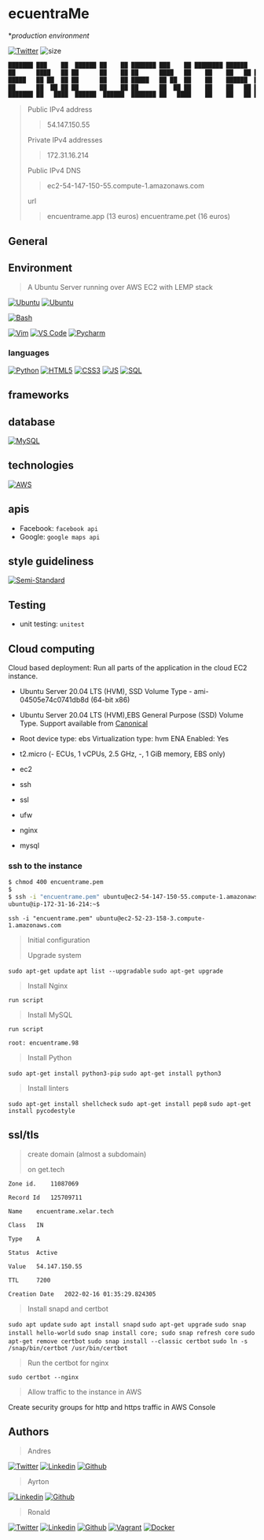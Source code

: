 # ecuentraMe

**production environment*

<!-- tweet -->
[![Twitter](https://img.shields.io/twitter/url?style=social&url=https%3A%2F%2Fgithub.com%2Fralexrivero%2Fencuentrame.pet_ronald)](https://twitter.com/intent/tweet?text=Wow:&url=https%3A%2F%2Fgithub.com%2Fralexrivero%2Fencuentrame.pet_ronald) <!-- size -->
![size](https://img.shields.io/github/repo-size/ralexrivero/encuentrame.prod)

<!-- ascii art ansi -->
```bash
███████ ███    ██  ██████ ██    ██ ███████ ███    ██ ████████ ██████   █████  ███    ███ ███████ 
██      ████   ██ ██      ██    ██ ██      ████   ██    ██    ██   ██ ██   ██ ████  ████ ██      
█████   ██ ██  ██ ██      ██    ██ █████   ██ ██  ██    ██    ██████  ███████ ██ ████ ██ █████ 
██      ██  ██ ██ ██      ██    ██ ██      ██  ██ ██    ██    ██   ██ ██   ██ ██  ██  ██ ██    
███████ ██   ████  ██████  ██████  ███████ ██   ████    ██    ██   ██ ██   ██ ██      ██ ███████ 
```

>Public IPv4 address
>
>>54.147.150.55
>
>Private IPv4 addresses
>
>>172.31.16.214
>
>Public IPv4 DNS
>
>>ec2-54-147-150-55.compute-1.amazonaws.com
>
>url
>
>>encuentrame.app (13 euros)
>>encuentrame.pet (16 euros)
>

<!-- homehero -->

## General

## Environment

> A Ubuntu Server running over AWS EC2 with LEMP stack

<!-- ubuntu -->
[![Ubuntu](https://img.shields.io/static/v1?label=&message=Ubuntu&color=E95420&logo=Ubuntu&logoColor=E95420&labelColor=2F333A)](https://ubuntu.com/) <!-- kali linux -->
[![Ubuntu](https://img.shields.io/static/v1?label=&message=Kali%20Linux&color=557C94&logo=Kali%20Linux&logoColor=557C94&labelColor=2F333A)](https://www.kali.org/)
<!-- bash -->
[![Bash](https://img.shields.io/static/v1?label=&message=GNU%20Bash&color=4EAA25&logo=GNU%20Bash&logoColor=4EAA25&labelColor=2F333A)](https://www.gnu.org/software/bash/)
<!-- vim -->
[![Vim](https://img.shields.io/static/v1?label=&message=Vim&color=019733&logo=Vim&logoColor=019733&labelColor=2F333A)](https://www.vim.org/) <!-- vs code -->
[![VS Code](https://img.shields.io/static/v1?label=&message=Visual%20Studio%20Code&color=007ACC&logo=Visual%20Studio%20Code&logoColor=007ACC&labelColor=2F333A)](https://code.visualstudio.com/) <!-- pycharm -->
[![Pycharm](https://img.shields.io/static/v1?label=&message=Pycharm&color=000000&logo=pycharm&logoColor=000000&labelColor=f3f3f3)](https://www.jetbrains.com/pycharm/)

### languages

<!-- python-->
[![Python](https://img.shields.io/static/v1?label=&message=Python&color=FFD43B&logo=python&logoColor=3776AB&labelColor=2F333A)](https://www.python.org) <!--HTML5-->
[![HTML5](https://img.shields.io/static/v1?label=&message=HTML5&color=E34F26&logo=HTML5&logoColor=E34F26&labelColor=2F333A)](https://developer.mozilla.org/en-US/docs/Web/Guide/HTML/HTML5) <!-- CSS3 -->
[![CSS3](https://img.shields.io/static/v1?label=&message=CSS3&color=0071B5&logo=CSS3&logoColor=1572B6&labelColor=2F333A)](https://developer.mozilla.org/en-US/docs/Web/CSS) <!-- JS -->
[![JS](https://img.shields.io/static/v1?label=&message=JavaScript&color=D4B830&logo=JavaScript&logoColor=F7DF1E&labelColor=2F333A)](https://www.javascript.com) <!-- sql -->
[![SQL](https://img.shields.io/static/v1?label=SQL&message=SQL&color=4479A1&logo=SQL&logoColor=4479A1&labelColor=E8E8E8)](https://www.w3schools.com/sql/)

## frameworks

## database

<!-- mysql -->
[![MySQL](https://img.shields.io/static/v1?label=&message=MySQL&color=4479A1&logo=MySQL&logoColor=4479A1&labelColor=F5F5F5)](https://www.mysql.com/)

## technologies

<!-- AWS -->
[![AWS](https://img.shields.io/static/v1?label=&message=Amazon%20AWS&color=232F3E&logo=Amazon%20AWS&logoColor=232F3E&labelColor=F5F5F5)](https://aws.amazon.com/)

## apis

* Facebook: ``facebook api``
* Google: ``google maps api``

## style guideliness

<!-- semistandard -->
[![Semi-Standard](https://raw.githubusercontent.com/standard/semistandard/master/badge.svg)](https://github.com/standard/semistandard)
<!-- w3 validator -->
<!-- Betty style -->
<!-- pep8 -->
<!-- pycodestyle -->
<!-- shellcheck -->

## Testing

* unit testing: ``unitest``

## Cloud computing

Cloud based deployment: Run all parts of the application in the cloud
EC2 instance.

* Ubuntu Server 20.04 LTS (HVM), SSD Volume Type - ami-04505e74c0741db8d (64-bit x86)
* Ubuntu Server 20.04 LTS (HVM),EBS General Purpose (SSD) Volume Type. Support available from [Canonical](http://www.ubuntu.com/cloud/services)
* Root device type: ebs Virtualization type: hvm ENA Enabled: Yes
* t2.micro (- ECUs, 1 vCPUs, 2.5 GHz, -, 1 GiB memory, EBS only)

* ec2
* ssh
* ssl
* ufw
* nginx
* mysql

### ssh to the instance

```bash
$ chmod 400 encuentrame.pem
$
$ ssh -i "encuentrame.pem" ubuntu@ec2-54-147-150-55.compute-1.amazonaws.com
ubuntu@ip-172-31-16-214:~$
```

``ssh -i "encuentrame.pem" ubuntu@ec2-52-23-158-3.compute-1.amazonaws.com``

> Initial configuration
>
> Upgrade system

``sudo apt-get update``
``apt list --upgradable``
``sudo apt-get upgrade``

> Install Nginx
>
``run script``

> Install MySQL
>
``run script``

``root: encuentrame.98``

> Install Python
>
``sudo apt-get install python3-pip``
``sudo apt-get install python3``

> Install linters
>
``sudo apt-get install shellcheck``
``sudo apt-get install pep8``
``sudo apt-get install pycodestyle``

## ssl/tls

> create domain (almost a subdomain)
>
> on get.tech

```script
Zone id. 	11087069

Record Id 	125709711

Name 	encuentrame.xelar.tech

Class 	IN

Type 	A

Status 	Active

Value 	54.147.150.55

TTL 	7200

Creation Date 	2022-02-16 01:35:29.824305
```

> Install snapd and certbot
>

``sudo apt update``
``sudo apt install snapd``
``sudo apt-get upgrade``
``sudo snap install hello-world``
``sudo snap install core; sudo snap refresh core``
``sudo apt-get remove certbot``
``sudo snap install --classic certbot``
``sudo ln -s /snap/bin/certbot /usr/bin/certbot``

> Run the certbot for nginx

``sudo certbot --nginx``


> Allow traffic to the instance in AWS
>

Create security groups for http and https traffic in AWS Console

## Authors

> Andres

<!-- twitter -->
[![Twitter](https://img.shields.io/twitter/follow/Potterhead_uy?style=social)](https://twitter.com/Potterhead_uy) <!-- linkedin --> [![Linkedin](https://img.shields.io/badge/LinkedIn-blue?style=social&logo=linkedin)](https://www.linkedin.com/in/aortizm09/) <!-- github --> [![Github](https://img.shields.io/github/followers/Aortiz91?style=social)](https://github.com/Aortiz91)

> Ayrton

[![Linkedin](https://img.shields.io/badge/LinkedIn-blue?style=social&logo=linkedin)](https://www.linkedin.com/in/ayrton-coelho-b91824170/) <!-- github --> [![Github](https://img.shields.io/github/followers/ayrton-hbtn?style=social)](https://github.com/ayrton-hbtn/)

> Ronald

<!-- twitter -->
[![Twitter](https://img.shields.io/twitter/follow/ralex_uy?style=social)](https://twitter.com/ralex_uy) <!-- linkedin --> [![Linkedin](https://img.shields.io/badge/LinkedIn-+22K-blue?style=social&logo=linkedin)](https://www.linkedin.com/in/ronald-rivero/) <!-- github --> [![Github](https://img.shields.io/github/followers/ralexrivero?style=social)](https://github.com/ralexrivero/) <!-- vagrant --> [![Vagrant](https://img.shields.io/static/v1?label=&message=Vagrant%20Profile&color=1868F2&logo=vagrant&labelColor=2F333A)](https://app.vagrantup.com/ralexrivero) <!-- docker --> [![Docker](https://img.shields.io/static/v1?label=&message=Docker%20Profile&color=2496ED&logo=Docker&labelColor=2F333A)](https://hub.docker.com/u/ralexrivero)
